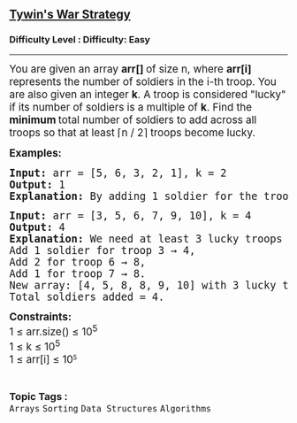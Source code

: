 <h2><a href="https://www.geeksforgeeks.org/problems/tywins-war-strategy0527/1?_gl=1*1eumiqg*_up*MQ..*_gs*MQ..&gclid=CjwKCAjw--K_BhB5EiwAuwYoylK5XzDwQqyzmbeNyd6lbwEki04LPSPJ3QfSMrU-U2MbFA0DRoegrBoCPiYQAvD_BwE&gbraid=0AAAAAC9yBkDs_DoJKxMS1sI6NNYmbwb_h">Tywin's War Strategy</a></h2><h3>Difficulty Level : Difficulty: Easy</h3><hr><div class="problems_problem_content__Xm_eO"><p class="whitespace-pre-wrap break-words"><span style="font-size: 14pt;">You are given an array <strong>arr[] </strong>of size n, where <strong>arr[i]</strong> represents the number of soldiers in the i-th troop. You are also given an integer <strong>k</strong>. A troop is considered "lucky" if its number of soldiers is a multiple of <strong>k</strong>. Find the <strong>minimum </strong>total number of soldiers to add across all troops so that at least ⌈n / 2⌉ troops become lucky.</span></p>
<p class="whitespace-pre-wrap break-words"><span style="font-size: 14pt;"><strong>Examples:</strong></span></p>
<pre class="whitespace-pre-wrap break-words"><span style="font-size: 14pt;"><strong>Input: </strong>arr = [5, 6, 3, 2, 1], k = 2</span><br><span style="font-size: 14pt;"><strong>Output: </strong>1</span><br><span style="font-size: 14pt;"><strong>Explanation:</strong> By adding 1 soldier for the troop with 1 soldier, we get [5, 6, 3, 2, 2]. Now 3 out of 5 troops (6, 2, and 2) are multiples of 2 that satisfy the requirement.</span></pre>
<pre class="whitespace-pre-wrap break-words"><span style="font-size: 14pt;"><strong>Input: </strong>arr = [3, 5, 6, 7, 9, 10], k = 4</span><br><span style="font-size: 14pt;"><strong>Output: </strong>4</span><br><span style="font-size: 14pt;"><strong>Explanation: </strong>We need at least 3 lucky troops since ⌈6 / 2⌉ = 3. Currently, no troop is divisible by 4.
Add 1 soldier for troop 3 → 4,
Add 2 for troop 6 → 8,
Add 1 for troop 7 → 8.
New array: [4, 5, 8, 8, 9, 10] with 3 lucky troops (4, 8, 8).
Total soldiers added = 4.</span></pre>
<p class="whitespace-pre-wrap break-words"><span style="font-size: 14pt;"><strong>Constraints:<br></strong>1 ≤ arr.size() ≤ 10<sup>5</sup><br>1 ≤ k ≤ 10<sup>5</sup><br>1 ≤ arr[i] ≤&nbsp;</span><span style="font-size: 18.6667px;">10</span><sup>5</sup></p></div><br><p><span style=font-size:18px><strong>Topic Tags : </strong><br><code>Arrays</code>&nbsp;<code>Sorting</code>&nbsp;<code>Data Structures</code>&nbsp;<code>Algorithms</code>&nbsp;
